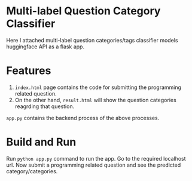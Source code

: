 # Multi-label Question Category Classifier
Here I attached multi-label question categories/tags classifier models huggingface API as a flask app.

# Features
1. `index.html` page contains the code for submitting the programming related question. 
2. On the other hand, `result.html` will show the question categories reagrding that question.

`app.py` contains the backend process of the above processes.

# Build and Run
Run `python app.py` command to run the app. Go to the required localhost url. Now submit a programming related question and see the predicted category/categories.
